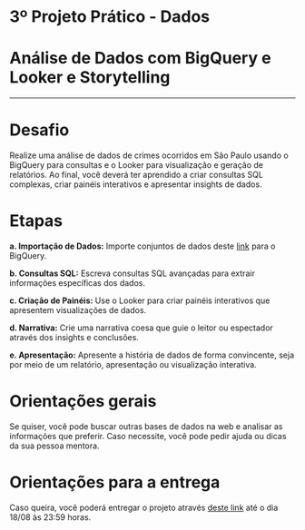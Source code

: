 # 

# 3º Projeto Prático \- Dados

# Análise de Dados com BigQuery e Looker e Storytelling

---

# **Desafio**

Realize uma análise de dados de crimes ocorridos em São Paulo usando o BigQuery para consultas e o Looker para visualização e geração de relatórios. Ao final, você deverá ter aprendido a criar consultas SQL complexas, criar painéis interativos e apresentar insights de dados.

# **Etapas**

**a. Importação de Dados:** Importe conjuntos de dados deste [link](https://drive.google.com/file/d/1sg97M1e2ESLQj7NFmodU4qqd6gLUT8gF/view?usp=sharing) para o BigQuery.

**b. Consultas SQL:** Escreva consultas SQL avançadas para extrair informações específicas dos dados.

**c. Criação de Painéis:** Use o Looker para criar painéis interativos que apresentem visualizações de dados.

**d. Narrativa:** Crie uma narrativa coesa que guie o leitor ou espectador através dos insights e conclusões.

**e. Apresentação:** Apresente a história de dados de forma convincente, seja por meio de um relatório, apresentação ou visualização interativa.

# **Orientações gerais**

Se quiser, você pode buscar outras bases de dados na web e analisar as informações que preferir. Caso necessite, você pode pedir ajuda ou dicas da sua pessoa mentora. 

# **Orientações para a entrega**

Caso queira, você poderá entregar o projeto através [deste link](https://forms.gle/ZJopyXdvf4d1uF9h7) até o dia 18/08 às 23:59 horas.

